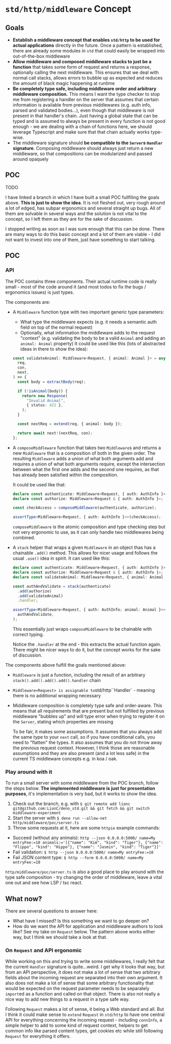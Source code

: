 # `std/http/middleware` Concept

## Goals

- **Establish a middleware concept that enables `std/http` to be used for actual
  applications** directly in the future. Once a pattern is established, there
  are already some modules in `std` that could easily be wrapped into
  out-of-the-box middleware
- **Allow middleware and composed middleware stacks to just be a function** that
  takes some form of request and returns a response, optionally calling the next
  middleware. This ensures that we deal with normal call stacks, allows errors
  to bubble up as expected and reduces the amount of black magic happening at
  runtime
- **Be completely type safe, including middleware order and arbitrary middleware
  composition.** This means I want the type checker to stop me from registering
  a handler on the server that assumes that certain information is available
  from previous middlewares (e.g. auth info, parsed and validated bodies...),
  even though that middleware is not present in that handler's chain. Just
  having a global state that can be typed and is assumed to always be present in
  every function is not good enough - we are dealing with a chain of functions
  here, we should leverage Typescript and make sure that that chain actually
  works type-wise.
- The middleware signature should **be compatible to the `Server`s `Handler`
  signature**. Composing middleware should always just return a new middleware,
  so that compositions can be modularized and passed around opaquely

## POC

TODO

I have linked a branch in which I have built a small POC fullfiling the goals
above. **This is just to show the idea**. It is not fleshed out, very rough
around a lot of edged, has subpar ergonomics and several straight up bugs. All
of them are solvable in several ways and the solution is not vital to the
concept, so I left them as they are for the sake of discussion.

I stopped writing as soon as I was sure enough that this can be done. There are
many ways to do this basic concept and a lot of them are viable - I did not want
to invest into one of them, just have something to start talking.

## POC

### API

The POC contains three components. Their actual runtime code is really small -
most of the code around it (and most todos to fix the bugs / ergonomics issues)
is just types.

The components are:

- A `Middleware` function type with two important generic type parameters:
  - What type the middleware expects (e.g. it needs a semantic auth field on top
    of the normal request)
  - Optionally, what information the middleware adds to the request "context"
    (e.g. validating the body to be a valid `Animal` and adding an
    `animal: Animal` property) It could be used like this (lots of abstracted
    ideas in there to show the idea):

  ```typescript
  const validateAnimal: Middleware<Request, { animal: Animal }> = async (
    req,
    con,
    next,
  ) => {
    const body = extractBody(req);

    if (!isAnimal(body)) {
      return new Response(
        "Invalid Animal",
        { status: 422 },
      );
    }

    const nextReq = extend(req, { animal: body });

    return await next!(nextReq, con);
  };
  ```
- A `composeMiddleware` function that takes two `Middleware`s and returns a new
  `Middleware` that is a composition of both in the given order. The resulting
  `Middleware` adds a union of what both arguments add and requires a union of
  what both arguments require, except the intersection between what the first
  one adds and the second one requires, as that has already been satisfied
  within the composition.

  It could be used like that:

  ```typescript
  declare const authenticate: Middleware<Request, { auth: AuthInfo }>;
  declare const authorize: Middleware<Request & { auth: AuthInfo }>;

  const checkAccess = composeMiddleware(authenticate, authorize);

  assertType<Middleware<Request, { auth: AuthInfo }>>(checkAccess);
  ```

  `composeMiddleware` is the atomic composition and type checking step but not
  very ergonomic to use, as it can only handle two middlewares being combined.
- A `stack` helper that wraps a given `Middleware` in an object thas has a
  chainable `.add()` method. This allows for nicer usage and follows the usual
  `.use()` idea in spirit. It can used like this:

  ```typescript
  declare const authenticate: Middleware<Request, { auth: AuthInfo }>;
  declare const authorize: Middleware<Request & { auth: AuthInfo }>;
  declare const validateAnimal: Middleware<Request, { animal: Animal }>;

  const authAndValidate = stack(authenticate)
    .add(authorize)
    .add(validateAnimal)
    .handler;

  assertType<Middleware<Request, { auth: AuthInfo; animal: Animal }>>(
    authAndValidate,
  );
  ```

  This essentially just wraps `composeMiddleware` to be chainable with correct
  typing.

  Notice the `.handler` at the end - this extracts the actual function again.
  There might be nicer ways to do it, but the concept works for the sake of
  discussion.

The components above fulfill the goals mentioned above:

- `Middleware` is just a function, including the result of an arbitrary
  `stack().add().add().add().handler` chain
- `Middleware<Request> is assignable to`std/http``Handler` - meaning there is no
  additional wrapping necessary
- Middleware composition is completely type safe and order-aware. This means
  that all requirements that are present but not fulfilled by previous
  middleware "bubbles up" and will type error when trying to register it on the
  `Server`, stating which properties are missing

  To be fair, it makes some assumptions. It assumes that you always add the same
  type to your `next` call, so if you have conditional calls, you need to
  "flatten" the types. It also assumes that you do not throw away the previous
  request context. However, I think those are reasonable assumptions and they
  are also present (and a lot less safe) in the current TS middleware concepts
  e.g. in koa / oak.

### Play around with it

To run a small server with some middleware from the POC branch, follow the steps
below. **The implemented middleware is just for presentation purposes**, it's
implementation is very bad, but it works to show the idea.

1. Check out the branch, e.g. with
   `$ git remote add lionc git@github.com:LionC/deno_std.git && git fetch && git switch middleware-experiment`
2. Start the server with `$ deno run --allow-net http/middleware/poc/server.ts`
3. Throw some requests at it, here are some `httpie` example commands:

- Succeed (without any animals): `http --json 0.0.0.0:5000/ name=My entryFee:=10 animals:='[{"name": "Kim", "kind": "Tiger"}, {"name": "Flippo", "kind": "Hippo"}, {"name": "Jasmin", "kind": "Tiger"}]'`
- Fail validation: `$ http --json 0.0.0.0:5000/ name=My entryFee:=10`
- Fail JSON content type: `$ http --form 0.0.0.0:5000/ name=My entryFee:=10`

`http/middleware/poc/server.ts` is also a good place to play around with the type safe composition - try changing the order of middleware, leave a vital one out and see how LSP / tsc react.

## What now?

There are several questions to answer here:

- What have I missed? Is this something we want to go deeper on?
- How do we want the API for application and middleware authors to look like?
  See my take on `Request` below. The pattern above works either way, but I
  think we should take a look at that.

### On `Request` and API ergonomic

While working on this and trying to write some middlewares, I really felt that
the current `Handler` signature is quite...weird. I get why it looks that way,
but from an API perspective, it does not make a lot of sense that two arbitrary
fields about the incoming request are separated into their own argument. It also
does not make a lot of sense that some arbitrary functionality that would be
expected on the request parameter needs to be separately `import`ed as a
function and called on that object. There is also not really a nice way to add
new things to a request in a type safe way.

Following `Request` makes a lot of sense, it being a Web standard and all. But I
think it could make sense to `extend` `Request` in `std/http` to have one
central API for everything concerning the incoming request - including
`connInfo`, a simple helper to add to some kind of request context, helpers to
get common info like parsed content types, get cookies etc while still following
`Request` for everything it offers.

